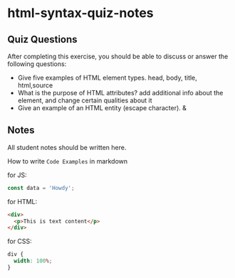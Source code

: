# html-syntax-quiz-notes

## Quiz Questions

After completing this exercise, you should be able to discuss or answer the following questions:

- Give five examples of HTML element types.
  head, body, title, html,source
- What is the purpose of HTML attributes?
  add additional info about the element, and change certain qualities about it
- Give an example of an HTML entity (escape character).
  &amp;

## Notes

All student notes should be written here.

How to write `Code Examples` in markdown

for JS:

```javascript
const data = 'Howdy';
```

for HTML:

```html
<div>
  <p>This is text content</p>
</div>
```

for CSS:

```css
div {
  width: 100%;
}
```
